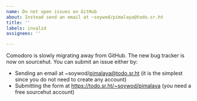 ```yaml
---
name: Do not open issues on GitHub
about: Instead send an email at ~soywod/pimalaya@todo.sr.ht
title: ''
labels: invalid
assignees: ''

---
```


Comodoro is slowly migrating away from GitHub. The new bug tracker is
now on sourcehut. You can submit an issue either by:

- Sending an email at ~soywod/pimalaya@todo.sr.ht (it is the simplest
  since you do not need to create any account)
- Submitting the form at https://todo.sr.ht/~soywod/pimalaya (you need
  a free sourcehut account)

